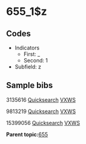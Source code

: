 # 655\_1$z

## Codes

-   Indicators
    -   First: \_
    -   Second: 1
-   Subfield: z

## Sample bibs

3135616 [Quicksearch](https://search.library.yale.edu/catalog/3135616) [VXWS](http://prodorbis.library.yale.edu:7014/vxws/GetHoldingsService?bibId=3135616)

9813219 [Quicksearch](https://search.library.yale.edu/catalog/9813219) [VXWS](http://prodorbis.library.yale.edu:7014/vxws/GetHoldingsService?bibId=9813219)

15399056 [Quicksearch](https://search.library.yale.edu/catalog/15399056) [VXWS](http://prodorbis.library.yale.edu:7014/vxws/GetHoldingsService?bibId=15399056)

**Parent topic:**[655](../../tags/655/655.md)

